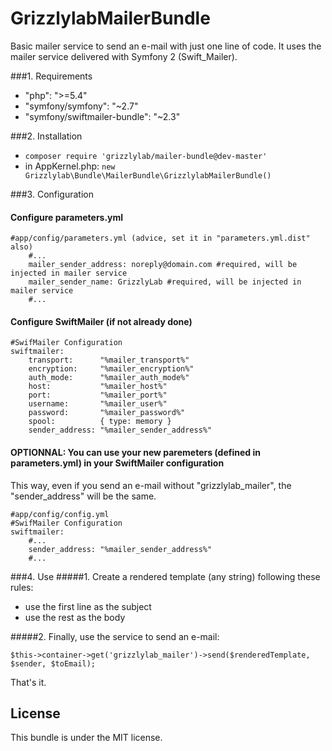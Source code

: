GrizzlylabMailerBundle
======================

Basic mailer service to send an e-mail with just one line of code.
It uses the mailer service delivered with Symfony 2 (Swift_Mailer).

###1. Requirements
   * "php": ">=5.4"
   * "symfony/symfony": "~2.7"
   * "symfony/swiftmailer-bundle": "~2.3"

###2. Installation

- ```composer require 'grizzlylab/mailer-bundle@dev-master'```
- in AppKernel.php: ```new Grizzlylab\Bundle\MailerBundle\GrizzlylabMailerBundle()```

###3. Configuration

#### Configure parameters.yml
```
#app/config/parameters.yml (advice, set it in "parameters.yml.dist" also)
    #...
    mailer_sender_address: noreply@domain.com #required, will be injected in mailer service
    mailer_sender_name: GrizzlyLab #required, will be injected in mailer service
    #...
```

#### Configure SwiftMailer (if not already done)
```
#SwifMailer Configuration
swiftmailer:
    transport:      "%mailer_transport%"
    encryption:     "%mailer_encryption%"
    auth_mode:      "%mailer_auth_mode%"
    host:           "%mailer_host%"
    port:           "%mailer_port%"
    username:       "%mailer_user%"
    password:       "%mailer_password%"
    spool:          { type: memory }
    sender_address: "%mailer_sender_address%"
```
#### OPTIONNAL: You can use your new paremeters (defined in parameters.yml) in your SwiftMailer configuration
This way, even if you send an e-mail without "grizzlylab_mailer", the "sender_address" will be the same.
```
#app/config/config.yml
#SwifMailer Configuration
swiftmailer:
    #...
    sender_address: "%mailer_sender_address%"
    #...
```

###4. Use
#####1. Create a rendered template (any string) following these rules:
   * use the first line as the subject
   * use the rest as the body

#####2. Finally, use the service to send an e-mail: 
```
$this->container->get('grizzlylab_mailer')->send($renderedTemplate, $sender, $toEmail);
```

That's it.

License
-------
This bundle is under the MIT license.